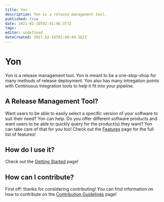 ```yaml
---
title: Yon
description: Yon is a release management tool.
published: true
date: 2021-02-10T02:41:46.377Z
tags: 
editor: undefined
dateCreated: 2021-02-10T02:40:49.362Z
---
```


# Yon 
Yon is a release management tool. Yon is meant to be a one-stop-shop for many methods of release deployment. Yon also has many intregation points with Continuous Integration tools to help it fit into your pipeline.

## A Release Management Tool?
Want users to be able to easily select a specific version of your software to suit their need? Yon can help. Do you offer different software products and want users to be able to quickly query for the product(s) they want? Yon can take care of that for you too! Check out the [Features]() page for the full list of features!  

## How do I use it? 
Check out the [Getting Started]() page!

## How can I contribute? 
First off: thanks for considering contributing! You can find information on how to contribute on the [Contribution Guidelines]() page!
